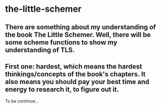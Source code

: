 # the-little-schemer
There are something about my understanding of the book The Little Schemer.
Well, there will be some scheme functions to show my understanding of TLS.
----------
First one:
hardest,
which means the hardest thinkings/concepts of the book's chapters.
It also means you should pay your best time and energy to research it, to figure out it.
----------------------------------------------------------------------------------------
To be continue...

